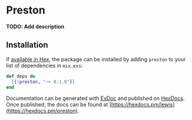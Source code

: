
# Preston

**TODO: Add description**

## Installation

If [available in Hex](https://hex.pm/docs/publish), the package can be installed
by adding `preston` to your list of dependencies in `mix.exs`:

```elixir
def deps do
  [{:preston, "~> 0.1.0"}]
end
```

Documentation can be generated with [ExDoc](https://github.com/elixir-lang/ex_doc)
and published on [HexDocs](https://hexdocs.pm). Once published, the docs can
be found at [https://hexdocs.pm/lewis](https://hexdocs.pm/preston).
